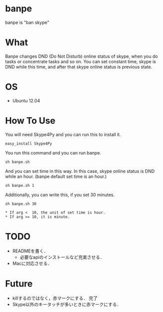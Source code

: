 banpe
===========
banpe is "ban skype"

What
===========
Banpe changes DND (Do Not Disturb) online status of skype, when you do tasks or concentrate tasks and so on.
You can set constant time, skype is DND while this time, and after that skype online status is previous state.

OS
===========
* Ubuntu 12.04

How To Use
==========
You will need Skype4Py and you can run this to install it.

    easy_install Skype4Py

You run this command and you can run banpe.

    sh banpe.sh

And you can set time in this way. In this case, skype online status is DND while an hour.
(banpe default set time is an hour.)

    sh banpe.sh 1

Additionally, you can write this, if you set 30 minutes.

    sh banpe.sh 30

    * If arg <  10, the unit of set time is hour.
    * If arg >= 10, it is minute.

TODO
=========
*  READMEを書く．
   * 必要なapiのインストールなど充実させる．
* Macに対応させる．


Future
=========
*  killするのではなく，赤マークにする．
  完了
*  Skype以外のキータッチが多いときに赤マークにする．
